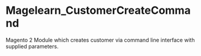 # Magelearn_CustomerCreateCommand
Magento 2 Module which creates customer via command line interface with supplied parameters.
